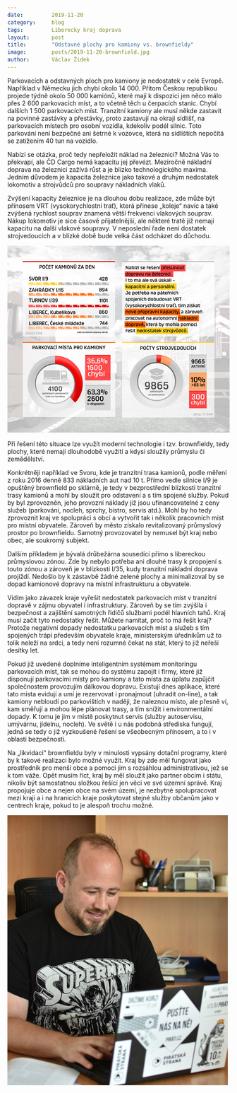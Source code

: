 ```yaml
---
date:         2019-11-20
category:     blog
tags:         Liberecky kraj doprava
layout:       post
title:        "Odstavné plochy pro kamiony vs. brownfieldy" 
image:        posts/2019-11-20-brownfield.jpg
author:       Václav Židek
---
```


Parkovacích a odstavných ploch pro kamiony je nedostatek v celé Evropě. Například v Německu jich chybí okolo 14 000. Přitom Českou republikou projede týdně okolo 50 000 kamiónů, které mají k dispozici jen něco málo přes 2 600 parkovacích míst, a to včetně těch u čerpacích stanic. Chybí dalších 1 500 parkovacích míst. Tranzitní kamiony ale musí někde zastavit na povinné zastávky a přestávky, proto zastavují na okraji sídlišť, na parkovacích místech pro osobní vozidla, kdekoliv podél silnic. Toto parkování není bezpečné ani šetrné k vozovce, která na sídlištích nepočítá se zatížením 40 tun na vozidlo.

Nabízí se otázka, proč tedy nepřeložit náklad na železnici? Možná Vás to překvapí, ale ČD Cargo nemá kapacitu jej převézt. Meziročně nákladní doprava na železnici zažívá růst a je blízko technologického maxima. Jedním důvodem je kapacita železnice jako takové a druhým nedostatek lokomotiv a strojvůdců pro soupravy nákladních vlaků. 

Zvýšení kapacity železnice je na dlouhou dobu realizace, zde může být přínosem VRT (vysokorychlostní trať), která přinese „koleje“ navíc a také zvýšená rychlost souprav znamená větší frekvenci vlakových souprav. Nákup lokomotiv je sice časově přijatelnější, ale některé tratě již nemají kapacitu na další vlakové soupravy. V neposlední řade není dostatek strojvedoucích a v blízké době bude velká část odcházet do důchodu.

![Infografika](/assets/img/posts/2019-11-20-infografika.png)

Při řešení této situace lze využít moderní technologie i tzv. brownfieldy, tedy plochy, které nemají dlouhodobě využití a kdysi sloužily průmyslu či zemědělství.

Konkrétněji například ve Svoru, kde je tranzitní trasa kamionů, podle měření z roku 2016 denně 833 nákladních aut nad 10 t. Přímo vedle silnice I/9 je opuštěný brownfield po sklárně, je tedy v bezprostřední blízkosti tranzitní trasy kamionů a mohl by sloužit pro odstavení a s tím spojené služby. Pokud by byl zprovozněn, jeho provozní náklady již jsou ufinancovatelné z ceny služeb (parkování, nocleh, sprchy, bistro, servis atd.). Mohl by ho tedy zprovoznit kraj ve spolupráci s obcí a vytvořit tak i několik pracovních míst pro místní obyvatele. Zároveň by město získalo revitalizovaný průmyslový prostor po brownfieldu. Samotný provozovatel by nemusel být kraj nebo obec, ale soukromý subjekt.

Dalším příkladem je bývalá drůbežárna sousedící přímo s libereckou průmyslovou zónou. Zde by nebylo potřeba ani dlouhé trasy k propojení s touto zónou a zároveň je v blízkosti I/35, kudy tranzitní nákladní doprava projíždí. Nedošlo by k zástavbě žádné zelené plochy a minimalizoval by se dopad kamionové dopravy na místní infrastrukturu a obyvatele.

Vidím jako závazek kraje vyřešit nedostatek parkovacích míst v tranzitní dopravě v zájmu obyvatel i infrastruktury. Zároveň by se tím zvýšila i bezpečnost a zajištění samotných řidičů službami podél hlavních tahů. Kraj musí začít tyto nedostatky řešit.  Můžete namítat, proč to má řešit kraj? Protože negativní dopady nedostatku parkovacích míst a služeb s tím spojených trápí především obyvatele kraje, ministerským úředníkům už to tolik neleží na srdci, a tedy není rozumné čekat na stát, který to již neřeší desítky let.

Pokud již uvedené doplníme inteligentním systémem monitoringu parkovacích míst, tak se mohou do systému zapojit i firmy, které již disponují parkovacími místy pro kamiony a tato místa za úplatu zapůjčit společnostem provozujím dálkovou dopravu. Existují dnes aplikace, které tato místa evidují a umí je rezervovat i pronajmout (uhradit on-line), a tak kamiony nebloudí po parkovištích v naději, že naleznou místo, ale přesně ví, kam směřují a mohou lépe plánovat trasy, a tím snížit i environmentální dopady. K tomu je jim v místě poskytnut servis (služby autoservisu, umývárnu, jídelnu, nocleh). Ve světě i u nás podobná střediska fungují, jedná se tedy o již vyzkoušené řešení se všeobecným přínosem, a to i v oblasti bezpečnosti.

Na „likvidaci“ brownfieldu byly v minulosti vypsány dotační programy, které by k takové realizaci bylo možné využít. Kraj by zde měl fungovat jako prostředník pro menší obce a pomoci jim s rozsáhlou administrativou, jež se k tom váže. Opět musím říct, kraj by měl sloužit jako partner obcím i státu, nikoliv být samostatnou složkou řešící jen věci ve své územní správě. Kraj propojuje obce a nejen obce na svém území, je nezbytné spolupracovat mezi kraji a i na hranicích kraje poskytovat stejné služby občanům jako v centrech kraje, pokud to je alespoň trochu možné.

![Václav Židek](/assets/img/posts/2019-11-20-vaclav-zidek-u-pocitace.jpg)
